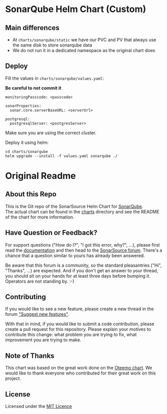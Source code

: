 SonarQube Helm Chart (Custom)
=================

Main differences
---------------
* At `charts/sonarqube/static` we have our PVC and PV that always use the same disk to store sonarqube data
* We do not run it in a dedicated namespace as the original chart does

Deploy
---------------
Fill the values in `charts/sonarqube/values.yaml`:

**Be careful to not commit it**
```
monitoringPasscode: <passcode>

sonarProperties:
  sonar.core.serverBaseURL: <serverUrl>

postgresql:
  postgresqlServer: <postgresServer>
```

Make sure you are using the correct cluster.

Deploy it using helm:
```
cd charts/sonarqube
helm upgrade --install -f values.yaml sonarqube ./
``` 

Original Readme
===============

About this Repo
----------------

This is the Git repo of the SonarSource Helm Chart for [SonarQube](https://www.sonarqube.org/).  
The actual chart can be found in the [charts](charts/sonarqube) directory and see the README of the chart for more information. 

Have Question or Feedback?
--------------------------

For support questions ("How do I?", "I got this error, why?", ...), please first read the [documentation](https://docs.sonarqube.org) and then head to the [SonarSource forum](https://community.sonarsource.com/). There's a chance that a question similar to yours has already been answered. 

Be aware that this forum is a community, so the standard pleasantries ("Hi", "Thanks", ...) are expected. And if you don't get an answer to your thread, you should sit on your hands for at least three days before bumping it. Operators are not standing by. :-)

Contributing
------------

If you would like to see a new feature, please create a new thread in the forum ["Suggest new features"](https://community.sonarsource.com/c/suggestions/features).

With that in mind, if you would like to submit a code contribution, please create a pull request for this repository. Please explain your motives to contribute this change: what problem you are trying to fix, what improvement you are trying to make.

Note of Thanks
--------------

This chart was based on the great work done on the [Oteemo chart](https://github.com/Oteemo/charts/tree/master/charts/sonarqube). 
We would like to thank everyone who contributed for their great work on this project.

License
-------

Licensed under the [MIT Licence](LICENSE)
